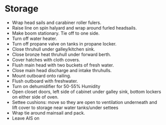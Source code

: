 # Storage

* Wrap head sails and carabiner roller fulers.
* Raise line on spin halyard and wrap around furled headsails.
* Make boom stationary. Tie off to one side.
* Turn off water heater.
* Turn off propane valve on tanks in propane locker.
* Close thruhull under galley/kitchen sink.
* Close bronze heat thruhull under forward berth.
* Cover hatches with cloth covers.
* Flush main head with two buckets of fresh water.
* Close main head discharge and intake thruhulls.
* Mount outboard onto railing.
* Flush outboard with freshwater.
* Turn on dehumidifier for 50-55% Humidity
* Open closet doors, left side of cabinet under galley sink, bottom lockers on either side of oven.
* Settee cushions: move so they are open to ventilation underneath and lift cover to storage near water tanks/under settees
* Wrap tie around mainsail and pack.
* Leave AIS on

